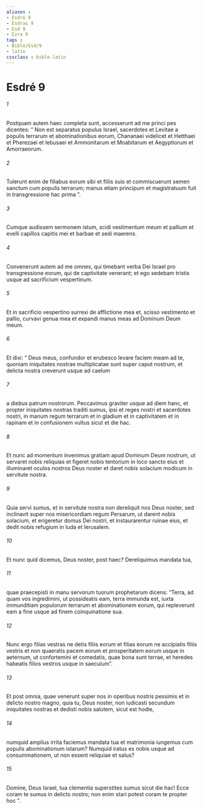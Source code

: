 ```yaml
---
aliases : 
- Esdré 9
- Esdras 9
- Esd 9
- Ezra 9
tags : 
- Bible/Esd/9
- latin
cssclass : bible-latin
---
```


# Esdré 9

###### 1
Postquam autem haec completa sunt, accesserunt ad me princi pes dicentes: “ Non est separatus populus Israel, sacerdotes et Levitae a populis terrarum et abominationibus eorum, Chananaei videlicet et Hetthaei et Pherezaei et Iebusaei et Ammonitarum et Moabitarum et Aegyptiorum et Amorraeorum. 
###### 2
Tulerunt enim de filiabus eorum sibi et filiis suis et commiscuerunt semen sanctum cum populis terrarum; manus etiam principum et magistratuum fuit in transgressione hac prima ”. 
###### 3
Cumque audissem sermonem istum, scidi vestimentum meum et pallium et evelli capillos capitis mei et barbae et sedi maerens. 
###### 4
Convenerunt autem ad me omnes, qui timebant verba Dei Israel pro transgressione eorum, qui de captivitate venerant; et ego sedebam tristis usque ad sacrificium vespertinum.
###### 5
Et in sacrificio vespertino surrexi de afflictione mea et, scisso vestimento et pallio, curvavi genua mea et expandi manus meas ad Dominum Deum meum.
###### 6
Et dixi: “ Deus meus, confundor et erubesco levare faciem meam ad te, quoniam iniquitates nostrae multiplicatae sunt super caput nostrum, et delicta nostra creverunt usque ad caelum 
###### 7
a diebus patrum nostrorum. Peccavimus graviter usque ad diem hanc, et propter iniquitates nostras traditi sumus, ipsi et reges nostri et sacerdotes nostri, in manum regum terrarum et in gladium et in captivitatem et in rapinam et in confusionem vultus sicut et die hac. 
###### 8
Et nunc ad momentum invenimus gratiam apud Dominum Deum nostrum, ut servaret nobis reliquias et figeret nobis tentorium in loco sancto eius et illuminaret oculos nostros Deus noster et daret nobis solacium modicum in servitute nostra. 
###### 9
Quia servi sumus, et in servitute nostra non dereliquit nos Deus noster, sed inclinavit super nos misericordiam regum Persarum, ut darent nobis solacium, et erigeretur domus Dei nostri, et instaurarentur ruinae eius, et dedit nobis refugium in Iuda et Ierusalem.
###### 10
Et nunc quid dicemus, Deus noster, post haec? Dereliquimus mandata tua, 
###### 11
quae praecepisti in manu servorum tuorum prophetarum dicens: “Terra, ad quam vos ingredimini, ut possideatis eam, terra immunda est, iuxta immunditiam populorum terrarum et abominationem eorum, qui repleverunt eam a fine usque ad finem coinquinatione sua. 
###### 12
Nunc ergo filias vestras ne detis filiis eorum et filias eorum ne accipiatis filiis vestris et non quaeratis pacem eorum et prosperitatem eorum usque in aeternum, ut confortemini et comedatis, quae bona sunt terrae, et heredes habeatis filios vestros usque in saeculum”.
###### 13
Et post omnia, quae venerunt super nos in operibus nostris pessimis et in delicto nostro magno, quia tu, Deus noster, non iudicasti secundum iniquitates nostras et dedisti nobis salutem, sicut est hodie, 
###### 14
numquid amplius irrita faciemus mandata tua et matrimonia iungemus cum populis abominationum istarum? Numquid iratus es nobis usque ad consummationem, ut non essent reliquiae et salus? 
###### 15
Domine, Deus Israel, tua clementia superstites sumus sicut die hac! Ecce coram te sumus in delicto nostro; non enim stari potest coram te propter hoc ”.
